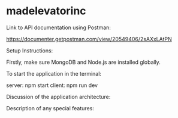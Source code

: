 # madelevatorinc

Link to API documentation using Postman:

https://documenter.getpostman.com/view/20549406/2sAXxLAtPN

Setup Instructions:

Firstly, make sure MongoDB and Node.js are installed globally.


To start the application in the terminal:

server: npm start
client: npm run dev

Discussion of the application architecture:

Description of any special features:
